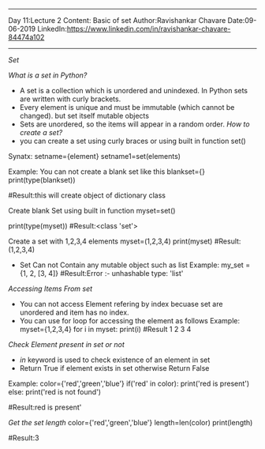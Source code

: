 ____________________________

Day 11:Lecture 2
Content: Basic of set
Author:Ravishankar Chavare
Date:09-06-2019
LinkedIn:https://www.linkedin.com/in/ravishankar-chavare-84474a102
_______________________________

*Set*

*What is a set in Python?*
- A set is a collection which is unordered and unindexed. In Python sets are written with curly brackets.
- Every element is unique and must be immutable (which cannot be changed). but set itself mutable objects
- Sets are unordered, so the items will appear in a random order.
*How to create a set?*
- you can create a set using curly braces or using built in function set()

Synatx:
setname={element}
setname1=set(elements)

Example:
You can not create a blank set like this
blankset={}
print(type(blankset)) 

#Result:this will create object of dictionary class

Create blank Set using built in function
myset=set()


print(type(myset))
#Result:<class 'set'>

Create a set with 1,2,3,4 elements
myset=(1,2,3,4)
print(myset)
#Result:(1,2,3,4)

- Set Can not Contain any mutable object such as list
Example:
my_set = {1, 2, [3, 4]}
#Result:Error :- unhashable type: 'list' 

*Accessing Items From set*
- You can not access Element refering by index becuase set are unordered and item has no index.
- You can use for loop for accessing the element as follows
Example:
myset={1,2,3,4}
for i in myset:
	print(i)
#Result 
1
2
3
4

*Check Element present in set or not*

- *in* keyword is used to check existence of an element in set
- Return True if element exists in set otherwise Return False

Example:
color={'red','green','blue'}
if('red' in color):
	print('red is present')
else:
	print('red is not found')

#Result:red is present'


*Get the set length*
color={'red','green','blue'}
length=len(color) 
print(length) 

#Result:3
